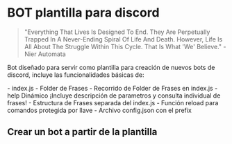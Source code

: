 BOT plantilla para discord
===

>"Everything That Lives Is Designed To End.  They Are Perpetually Trapped In A Never-Ending Spiral Of Life And Death.  However, Life Is All About The Struggle Within This Cycle. That Is What 'We' Believe." - Nier Automata

<p>Bot diseñado para servir como plantilla para creación de nuevos bots de discord, 
incluye las funcionalidades básicas de:</p>
 - index.js
 - Folder de Frases
 - Recorrido de Folder de Frases en index.js
 - help Dinámico ¡Incluye descripción de parametros y consulta individual de frases!
 - Estructura de Frases separada del index.js
 - Función reload para comandos protegida por llave
 - Archivo config.json con el prefix

Crear un bot a partir de la plantilla 
-


